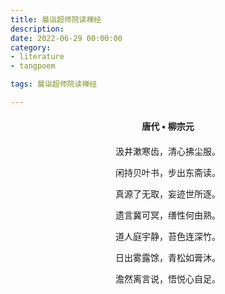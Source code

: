 ```yaml
---
title: 晨诣超师院读禅经
description:
date: 2022-06-29 00:00:00
category:
- literature
- tangpoem

tags: 晨诣超师院读禅经

---
```


<div id="poem-author">
唐代 • 柳宗元
</div>
<div id="poem-body">
<p class="poem-paragraph">汲井漱寒齿，清心拂尘服。</p>
<p class="poem-paragraph">闲持贝叶书，步出东斋读。</p>
<p class="poem-paragraph">真源了无取，妄迹世所逐。</p>
<p class="poem-paragraph">遗言冀可冥，缮性何由熟。</p>
<p class="poem-paragraph">道人庭宇静，苔色连深竹。</p>
<p class="poem-paragraph">日出雾露馀，青松如膏沐。</p>
<p class="poem-paragraph">澹然离言说，悟悦心自足。</p>

</div>

<style>

#poem-author {
    width: 100%;
    text-align: center;
    margin: 20px 0;
    font-weight: bold;
}
#poem-body {
    width: 100%;
    text-align: center;
}
.poem-paragraph {
    font-family: "仿宋"
}

</style>